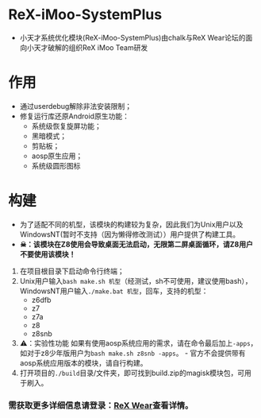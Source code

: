 # ReX-iMoo-SystemPlus
- 小天才系统优化模块(ReX-iMoo-SystemPlus)由chalk与ReX Wear论坛的面向小天才破解的组织ReX iMoo Team研发

# 作用
 - 通过userdebug解除非法安装限制；
 - 修复运行库还原Android原生功能：
   - 系统级恢复旋屏功能；
   - 黑暗模式；
   - 剪贴板；
   - aosp原生应用；
   - 系统级圆形图标
   
# 构建
  - 为了适配不同的机型，该模块的构建较为复杂，因此我们为Unix用户以及WindowsNT(暂时不支持（因为懒得修改测试））用户提供了构建工具。
  - **☠：该模块在Z8使用会导致桌面无法启动，无限第二屏桌面循环，请Z8用户不要使用该模块！**
  1. 在项目根目录下启动命令行终端；
  2. Unix用户输入`bash make.sh 机型`（经测试，sh不可使用，建议使用bash），WindowsNT用户输入`./make.bat 机型`，回车，支持的机型：
      - z6dfb
      - z7
      - z7a
      - z8
      - z8snb
  3. ⚠：实验性功能 如果有使用aosp系统应用的需求，请在命令最后加上`-apps`，如对于z8少年版用户为`bash make.sh z8snb -apps`。
    - 官方不会提供带有aosp系统应用版本的模块，请自行构建。
  4. 打开项目的`./build`目录/文件夹，即可找到build.zip的magisk模块包，可用于刷入。

### 需获取更多详细信息请登录：[ReX Wear](https://wear.rexwe.net/)查看详情。​
